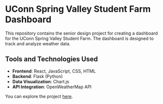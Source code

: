 # UConn Spring Valley Student Farm Dashboard

This repository contains the senior design project for creating a dashboard for the UConn Spring Valley Student Farm. The dashboard is designed to track and analyze weather data.

## Tools and Technologies Used
- **Frontend**: React, JavaScript, CSS, HTML
- **Backend**: Flask (Python)
- **Data Visualization**: Chart.js
- **API Integration**: OpenWeatherMap API

You can explore the project [here](https://s-b-i-t.github.io/farm_dashboard/).
